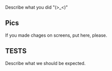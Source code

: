 Describe what you did "(>_<)"

## Pics

If you made chages on screens, put here, please.

## TESTS

Describe what we should be expected.
